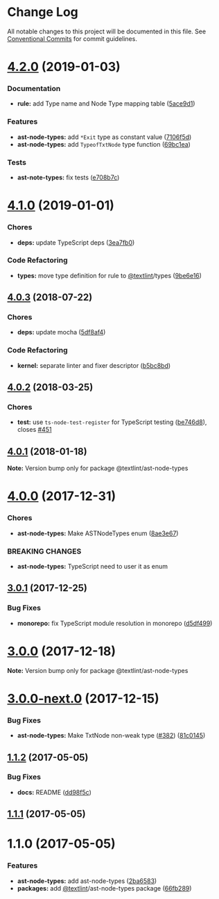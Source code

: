 # Change Log

All notable changes to this project will be documented in this file.
See [Conventional Commits](https://conventionalcommits.org) for commit guidelines.

<a name="4.2.0"></a>
# [4.2.0](https://github.com/textlint/textlint/compare/@textlint/ast-node-types@4.1.0...@textlint/ast-node-types@4.2.0) (2019-01-03)


### Documentation

* **rule:** add Type name and Node Type mapping table ([5ace9d1](https://github.com/textlint/textlint/commit/5ace9d1))


### Features

* **ast-node-types:** add `*Exit` type as constant value ([7106f5d](https://github.com/textlint/textlint/commit/7106f5d))
* **ast-node-types:** add `TypeofTxtNode` type function ([69bc1ea](https://github.com/textlint/textlint/commit/69bc1ea))


### Tests

* **ast-note-types:** fix tests ([e708b7c](https://github.com/textlint/textlint/commit/e708b7c))





<a name="4.1.0"></a>
# [4.1.0](https://github.com/textlint/textlint/compare/@textlint/ast-node-types@4.0.3...@textlint/ast-node-types@4.1.0) (2019-01-01)


### Chores

* **deps:** update TypeScript deps ([3ea7fb0](https://github.com/textlint/textlint/commit/3ea7fb0))


### Code Refactoring

* **types:** move type definition for rule to [@textlint](https://github.com/textlint)/types ([9be6e16](https://github.com/textlint/textlint/commit/9be6e16))




<a name="4.0.3"></a>
## [4.0.3](https://github.com/textlint/textlint/compare/@textlint/ast-node-types@4.0.2...@textlint/ast-node-types@4.0.3) (2018-07-22)


### Chores

* **deps:** update mocha ([5df8af4](https://github.com/textlint/textlint/commit/5df8af4))


### Code Refactoring

* **kernel:** separate linter and fixer descriptor ([b5bc8bd](https://github.com/textlint/textlint/commit/b5bc8bd))




<a name="4.0.2"></a>
## [4.0.2](https://github.com/textlint/textlint/compare/@textlint/ast-node-types@4.0.1...@textlint/ast-node-types@4.0.2) (2018-03-25)


### Chores

* **test:** use `ts-node-test-register` for TypeScript testing ([be746d8](https://github.com/textlint/textlint/commit/be746d8)), closes [#451](https://github.com/textlint/textlint/issues/451)




<a name="4.0.1"></a>
## [4.0.1](https://github.com/textlint/textlint/compare/@textlint/ast-node-types@4.0.0...@textlint/ast-node-types@4.0.1) (2018-01-18)




**Note:** Version bump only for package @textlint/ast-node-types

<a name="4.0.0"></a>
# [4.0.0](https://github.com/textlint/textlint/compare/@textlint/ast-node-types@3.0.1...@textlint/ast-node-types@4.0.0) (2017-12-31)


### Chores

* **ast-node-types:** Make ASTNodeTypes enum ([8ae3e67](https://github.com/textlint/textlint/commit/8ae3e67))


### BREAKING CHANGES

* **ast-node-types:** TypeScript need to user it as enum




<a name="3.0.1"></a>
## [3.0.1](https://github.com/textlint/textlint/compare/@textlint/ast-node-types@3.0.0...@textlint/ast-node-types@3.0.1) (2017-12-25)


### Bug Fixes

* **monorepo:** fix TypeScript module resolution in monorepo ([d5df499](https://github.com/textlint/textlint/commit/d5df499))




<a name="3.0.0"></a>
# [3.0.0](https://github.com/textlint/textlint/compare/@textlint/ast-node-types@3.0.0-next.0...@textlint/ast-node-types@3.0.0) (2017-12-18)




**Note:** Version bump only for package @textlint/ast-node-types

<a name="3.0.0-next.0"></a>
# [3.0.0-next.0](https://github.com/textlint/textlint/compare/@textlint/ast-node-types@2.0.0...@textlint/ast-node-types@3.0.0-next.0) (2017-12-15)


### Bug Fixes

* **ast-node-types:** Make TxtNode non-weak type ([#382](https://github.com/textlint/textlint/issues/382)) ([81c0145](https://github.com/textlint/textlint/commit/81c0145))




<a name="1.1.2"></a>
## [1.1.2](https://github.com/textlint/textlint/compare/@textlint/ast-node-types@1.1.1...@textlint/ast-node-types@1.1.2) (2017-05-05)


### Bug Fixes

* **docs:** README ([dd98f5c](https://github.com/textlint/textlint/commit/dd98f5c))




<a name="1.1.1"></a>
## [1.1.1](https://github.com/textlint/textlint/compare/@textlint/ast-node-types@1.1.0...@textlint/ast-node-types@1.1.1) (2017-05-05)




<a name="1.1.0"></a>
# 1.1.0 (2017-05-05)


### Features

* **ast-node-types:** add ast-node-types ([2ba6583](https://github.com/textlint/textlint/commit/2ba6583))
* **packages:** add [@textlint](https://github.com/textlint)/ast-node-types package ([66fb289](https://github.com/textlint/textlint/commit/66fb289))
